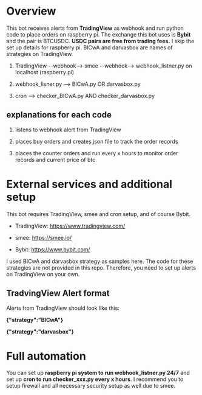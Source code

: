 # Overview
This bot receives alerts from **TradingView** as webhook and run python code to place orders on raspberry pi. The exchange this bot uses is **Bybit** and the pair is BTCUSDC. **USDC pairs are free from trading fees.** I skip the set up details for raspberry pi. BICwA and darvasbox are names of strategies on TradingView.

1. TradingView --webhook--> smee --webhook--> webhook_listner.py on localhost (raspberry pi)

2. webhook_lisner.py --> BICwA.py OR darvasbox.py

3. cron --> checker_BICwA.py AND checker_darvasbox.py

## explanations for each code
1. listens to webhook alert from TradingView

2. places buy orders and creates json file to track the order records

3. places the counter orders and run every x hours to monitor order records and current price of btc

# External services and additional setup
This bot requires TradingView, smee and cron setup, and of course Bybit.

- TradingView: https://www.tradingview.com/

- smee: https://smee.io/

- Bybit: https://www.bybit.com/

I used BICwA and darvasbox strategy as samples here. The code for these strategies are not provided in this repo. Therefore, you need to set up alerts on TradingView on your own. 

## TradvingView Alert format
Alerts from TradingView should look like this:

**{"strategy":"BICwA"}**

**{"strategy":"darvasbox"}**

# Full automation
You can set up **raspberry pi system to run webhook_listner.py 24/7** and set up **cron to run checker_xxx.py every x hours**.
I recommend you to setup firewall and all necessary security setup as well due to smee.
